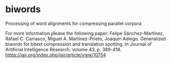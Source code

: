 # biwords
Processing of word alignments for compressing parallel corpora

For more information please the following paper:
Felipe Sánchez-Martínez, Rafael C. Carrasco, Miguel A. Martínez-Prieto, Joaquín Adiego. Generalized biwords for bitext compression and translation spotting. In Journal of Artificial Intelligence Research, volume 43, p. 389-418. https://jair.org/index.php/jair/article/view/10754
